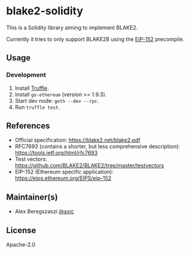 <!--
SPDX-FileCopyrightText: 2019 Alex Beregszaszi
SPDX-FileCopyrightText: 2020 Serokell <https://serokell.io/>

SPDX-License-Identifier: Apache-2.0
-->

# blake2-solidity

This is a Solidity library aiming to implement BLAKE2.

Currently it tries to only support BLAKE2B using the [EIP-152] precompile.

## Usage

### Development

1. Install [Truffle](https://www.trufflesuite.com/docs/truffle/getting-started/installation).
2. Install `go-ethereum` (version >= 1.9.3).
3. Start dev node: `geth --dev --rpc`.
4. Run `truffle test`.

## References

- Official specification: https://blake2.net/blake2.pdf
- RFC7693 (contains a shorter, but less comprehensive description): https://tools.ietf.org/html/rfc7693
- Test vectors: https://github.com/BLAKE2/BLAKE2/tree/master/testvectors
- EIP-152 (Ethereum specific application): https://eips.ethereum.org/EIPS/eip-152

## Maintainer(s)

- Alex Beregszaszi [@axic]

## License

Apache-2.0

[EIP-152]: https://eips.ethereum.org/EIPS/eip-152
[@axic]: https://github.com/axic
